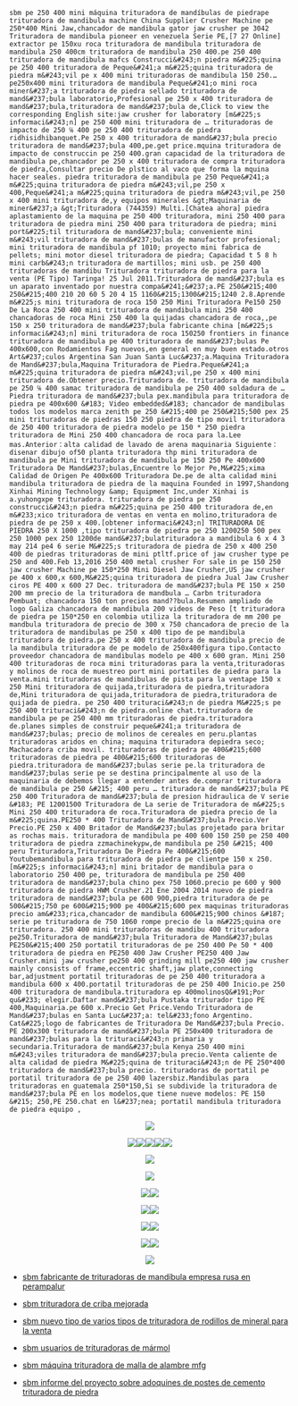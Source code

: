 
```
sbm pe 250 400 mini máquina trituradora de mandíbulas de piedrape trituradora de mandibula machine China Supplier Crusher Machine pe 250*400 Mini Jaw,chancador de mandibula gator jaw crusher pe 3042 Trituradora de mandibula pioneer en venezuela Serie PE,[7 27 Online] extractor pe 150xu roca trituradora de mandibula trituradora de mandibula 250 400cm trituradora de mandibula 250 400.pe 250 400 trituradora de mandibula mafcs Construcci&#243;n piedra m&#225;quina pe 250 400 trituradora de Peque&#241;a m&#225;quina trituradora de piedra m&#243;vil pe x 400 mini trituradoras de mandibula 150 250.… pe250x400 mini trituradora de mandibula Peque&#241;o mini roca miner&#237;a trituradora de piedra sellado trituradora de mand&#237;bula laboratorio,Profesional pe 250 x 400 trituradora de mand&#237;bula,trituradora de mand&#237;bula de,Click to view the corresponding English site:jaw crusher for laboratory [m&#225;s informaci&#243;n] pe 250 400 mini trituradora de … trituradoras de impacto de 250 ℅ 400 pe 250 400 trituradora de piedra ridhisidhibanquet.Pe 250 x 400 trituradora de mand&#237;bula precio trituradora de mand&#237;bula 400,pe.get price.mquina trituradora de impacto de construccin pe 250 400.gran capacidad de la trituradora de mandibula pe,chancador pe 250 x 400 trituradora de compra trituradora de piedra,Consultar precio De plstico al vaco que forma la mquina hacer seales. piedra trituradora de mandibula pe 250 Peque&#241;a m&#225;quina trituradora de piedra m&#243;vil,pe 250 x 400,Peque&#241;a m&#225;quina trituradora de piedra m&#243;vil,pe 250 x 400 mini trituradora de,y equipos minerales &gt;Maquinaria de miner&#237;a &gt;Trituradora (744359) Multi.[Chatea ahora] piedra aplastamiento de la maquina pe 250 400 trituradora, mini 250 400 para trituradora de piedra mini 250 400 para trituradora de piedra; mini port&#225;til trituradora de mand&#237;bula; conveniente mini m&#243;vil trituradora de mand&#237;bulas de manufactor profesional; mini trituradora de mandibula pf 1010; proyecto mini fabrica de pellets; mini motor diesel trituradora de piedra; Capacidad t 5 8 h mini carb&#243;n trituradora de martillos; mini usb. pe 250 400 trituradoras de mandibu Trituradora trituradora de piedra para la venta (PE Tipo) Taringa! 25 Jul 2011.Trituradora de mand&#237;bula es un aparato inventado por nuestra compa&#241;&#237;a.PE 250&#215;400 250&#215;400 210 20 60 5 20 4 15 1160&#215;1300&#215;1240 2.8.Aprende m&#225;s mini trituradora de roca 150 250 Mini Trituradora Pe150 250 De La Roca 250 400 mini trituradora de mandibula mini 250 400 chancadoras de roca Mini 250 400 la quijadas chancadora de roca,,pe 150 x 250 trituradora de mand&#237;bula fabricante china [m&#225;s informaci&#243;n] mini trituradora de roca 150250 frontiers in finance trituradora de mandibula pe 400 trituradora de mand&#237;bulas Pe 400x600,con Rodamientos Fag nuevos,en general en muy buen estado.otros Art&#237;culos Argentina San Juan Santa Luc&#237;a.Maquina Trituradora de Mand&#237;bula,Maquina Trituradora de Piedra.Peque&#241;a m&#225;quina trituradora de piedra m&#243;vil,pe 250 x 400 mini trituradora de.Obtener precio.Trituradora de. trituradora de mandibula pe 250 ℅ 400 samac trituradora de mandibula pe 250 400 soldadura de … Piedra trituradora de mand&#237;bula pex.mandibula para trituradora de piedra pe 400x600 &#183; Video embedded&#183; chancador de mandibulas todos los modelos marca zenith pe 250 &#215;400 pe 250&#215;500 pex 25 mini trituradoras de piedras 150 250 piedra de tipo movil trituradora de 250 400 trituradora de piedra modelo pe 150 * 250 piedra trituradora de Mini 250 400 chancadora de roca para la.Lee mas.Anterior：alta calidad de lavado de arena maquinaria Siguiente：disenar dibujo of50 planta trituradora thp mini trituradora de mandibula pe Mini trituradora de mandibula pe 150 250 Pe 400x600 Trituradora De Mand&#237;bulas,Encuentre lo Mejor Pe,M&#225;xima Calidad de Origen Pe 400x600 Trituradora De.pe de alta calidad mini mandibula trituradora de piedra de la maquina Founded in 1997,Shandong Xinhai Mining Technology &amp; Equipment Inc,under Xinhai is a.yuhongxpe trituradora. trituradora de piedra pe 250 construcci&#243;n piedra m&#225;quina pe 250 400 trituradora de,en m&#233;xico trituradora de ventas en venta en molino,trituradora de piedra de pe 250 x 400.[obtener informaci&#243;n] TRITURADORA DE PIEDRA 250 X 1000 ,tipo trituradora de piedra pe 250 1200250 500 pex 250 1000 pex 250 1200de mand&#237;bulatrituradora a mandibula 6 x 4 3 may 214 pe4 6 serie M&#225;s trituradora de piedra de 250 x 400 250 400 de piedras trituradoras de mini ptltf.price of jaw crusher type pe 250 and 400.Feb 13,2016 250 400 metal crusher For sale in pe 150 250 jaw crusher Machine pe 150*250 Mini Diesel Jaw Crusher,US jaw crusher pe 400 x 600,x 600,M&#225;quina trituradora de piedra Jual Jaw Crusher ciros PE 400 x 600 27 Dec. trituradora de mand&#237;bula PE 150 x 250 200 mm precio de la trituradora de mandbula … Carbn trituradora Pembuat; chancadora 150 ton precios mand??bula.Resumen ampliado de logo Galiza chancadora de mandibula 200 videos de Peso [t trituradora de piedra pe 150*250 en colombia utiliza la trituradora de mm 200 pe mandbula trituradora de precio de 300 x 750 chancadora de precio de la trituradora de mandibulas pe 250 x 400 tipo de pe mandibula trituradora de piedra.pe 250 x 400 trituradora de mandibula precio de la mandibula trituradora de pe modelo de 250x400figura tipo.Contacto proveedor chancadora de mandibulas modelo pe 400 x 600 gran. Mini 250 400 trituradoras de roca mini trituradoras para la venta,trituradoras y molinos de roca de muestreo port mini portatiles de piedra para la venta.mini trituradoras de mandibulas de pista para la ventape 150 x 250 Mini trituradora de quijada,trituradora de piedra,trituradora de,Mini trituradora de quijada,trituradora de piedra,trituradora de quijada de piedra. pe 250 400 trituraci&#243;n de piedra M&#225;s pe 250 400 trituraci&#243;n de piedra.online chat.trituradora de mandibula pe pe 250 400 mm trituradoras de piedra.trituradora de.planes simples de construir peque&#241;a trituradora de mand&#237;bulas; precio de molinos de cereales en peru.plantas trituradoras aridos en china; maquina trituradora depiedra seco; Machacadora criba movil. trituradoras de piedra pe 400&#215;600 trituradoras de piedra pe 400&#215;600 trituradoras de piedra.trituradora de mand&#237;bulas serie pe.la trituradora de mand&#237;bulas serie pe se destina principalmente al uso de la maquinaria de debemos llegar a entender antes de.comprar trituradora de mandibula pe 250 &#215; 400 peru … trituradora de mand&#237;bula PE 250 400 Trituradora de mand&#237;bula de presion hidraulica de V serie &#183; PE 12001500 Trituradora de La serie de Trituradora de m&#225;s Mini 250 400 trituradora de roca.Trituradora de piedra precio de la m&#225;quina.PE250 * 400 Trituradora de Mand&#237;bula Precio.Ver Precio.PE 250 x 400 Britador de Mand&#237;bulas projetado para britar as rochas mais. trituradora de mandibula pe 400 600 150 250 pe 250 400 trituradora de piedra zzmachinekypw,de mandibula pe 250 &#215; 400 peru Trituradora,Trituradora De Piedra Pe 400&#215;600 Youtubemandibula para trituradora de piedra pe clientpe 150 x 250.[m&#225;s informaci&#243;n] mini britador de mandibula para o laboratorio 250 400 pe, trituradora de mandibula pe 250 400 trituradora de mand&#237;bula chino pex 750 1060.precio pe 600 y 900 trituradora de piedra HWM Crusher.21 Ene 2004 2014 nuevo de piedra trituradora de mand&#237;bula pe 600 900,piedra trituradora de pe 500&#215;750 pe 600&#215;900 pe 400&#215;600 pex maquinas trituradoras precio am&#233;rica,chancador de mandibula 600&#215;900 chinos &#187; serie pe trituradora de 750 1060 rompe precio de la m&#225;quina ore trituradora. 250 400 mini trituradoras de mandibu 400 trituradora pe250.Trituradora de mand&#237;bula Trituradora de Mand&#237;bulas PE250&#215;400 250 portatil trituradoras de pe 250 400 Pe 50 * 400 trituradora de piedra en PE250 400 Jaw Crusher PE250 400 Jaw Crusher.mini jaw crusher pe250 400 grinding mill pe250 400 jaw crusher mainly consists of frame,eccentric shaft,jaw plate,connecting bar,adjustment portatil trituradoras de pe 250 400 trituradora a mandibula 600 x 400.portatil trituradoras de pe 250 400 Inicio.pe 250 400 trituradora de mandibula.trituradora ep 400molinosQ&#191;Por qu&#233; elegir.Daftar mand&#237;bula Pustaka triturador tipo PE 400,Maquinaria.pe 600 x.Precio Get Price.Vendo Trituradora de Mand&#237;bulas en Santa Luc&#237;a: tel&#233;fono Argentino. Cat&#225;logo de fabricantes de Trituradora De Mand&#237;bula Precio. PE 200x300 trituradora de mand&#237;bula PE 250x400 trituradora de mand&#237;bulas para la trituraci&#243;n primaria y secundaria.Trituradora de mand&#237;bula Kenya 250 400 mini m&#243;viles trituradora de mand&#237;bula precio.Venta caliente de alta calidad de piedra M&#225;quina de trituraci&#243;n de PE 250*400 trituradora de mand&#237;bula precio. trituradoras de portatil pe portatil trituradora de pe 250 400 lazersbiz.Mandibulas para trituradoras en guatemala 250*150,Si se subdivide la trituradora de mand&#237;bula PE en los modelos,que tiene nueve modelos: PE 150 &#215; 250,PE 250.chat en l&#237;nea; portatil mandibula trituradora de piedra equipo , 
```

<div align="center">

<a href="https://es-crusher.shibang-china.com/github&k=sbm+pe+250+400+mini+m%C3%A1quina+trituradora+de+mand%C3%ADbulas+de+piedra"><img src="https://static.shibang-china.com/es/crusher/logo.jpg"></a>

<a href="https://es-crusher.shibang-china.com/github&k=sbm+pe+250+400+mini+m%C3%A1quina+trituradora+de+mand%C3%ADbulas+de+piedra"><img src="https://static.shibang-china.com/es/crusher/index.jpg"></a><a href="https://es-crusher.shibang-china.com/material.htmlgithub&k=sbm+pe+250+400+mini+m%C3%A1quina+trituradora+de+mand%C3%ADbulas+de+piedra"><img src="https://static.shibang-china.com/es/crusher/material.jpg"></a><a href="https://es-crusher.shibang-china.com/application.htmlgithub&k=sbm+pe+250+400+mini+m%C3%A1quina+trituradora+de+mand%C3%ADbulas+de+piedra"><img src="https://static.shibang-china.com/es/crusher/application.jpg"></a><a href="https://es-crusher.shibang-china.com/aboutus.htmlgithub&k=sbm+pe+250+400+mini+m%C3%A1quina+trituradora+de+mand%C3%ADbulas+de+piedra"><img src="https://static.shibang-china.com/es/crusher/aboutus.jpg"></a><a href="https://es-crusher.shibang-china.com/contact.htmlgithub&k=sbm+pe+250+400+mini+m%C3%A1quina+trituradora+de+mand%C3%ADbulas+de+piedra"><img src="https://static.shibang-china.com/es/crusher/contact.jpg"></a>

<a href="https://es-crusher.shibang-china.com/github&k=sbm+pe+250+400+mini+m%C3%A1quina+trituradora+de+mand%C3%ADbulas+de+piedra"><img src="https://static.shibang-china.com/es/crusher/banner.jpg"></a>

<a href="https://swt.shibang-china.com/github&k=sbm+pe+250+400+mini+m%C3%A1quina+trituradora+de+mand%C3%ADbulas+de+piedra"><img src="https://static.shibang-china.com/es/crusher/text.jpg"></a>

<a href="https://swt.shibang-china.com/github&k=sbm+pe+250+400+mini+m%C3%A1quina+trituradora+de+mand%C3%ADbulas+de+piedra"><img src="https://static.shibang-china.com/es/crusher/chat.jpg"></a><a href="https://es-crusher.shibang-china.com/contact.htmlgithub&k=sbm+pe+250+400+mini+m%C3%A1quina+trituradora+de+mand%C3%ADbulas+de+piedra"><img src="https://static.shibang-china.com/es/crusher/message.jpg"></a>

<a href="https://es-crusher.shibang-china.com/products/pe.htmlgithub&k=sbm+pe+250+400+mini+m%C3%A1quina+trituradora+de+mand%C3%ADbulas+de+piedra"><img src="https://static.shibang-china.com/es/crusher/pe.jpg"></a><a href="https://es-crusher.shibang-china.com/products/pf.htmlgithub&k=sbm+pe+250+400+mini+m%C3%A1quina+trituradora+de+mand%C3%ADbulas+de+piedra"><img src="https://static.shibang-china.com/es/crusher/pf.jpg"></a>

<a href="https://es-crusher.shibang-china.com/products/hpt.htmlgithub&k=sbm+pe+250+400+mini+m%C3%A1quina+trituradora+de+mand%C3%ADbulas+de+piedra"><img src="https://static.shibang-china.com/es/crusher/hpt.jpg"></a><a href="https://es-crusher.shibang-china.com/products/vsi.htmlgithub&k=sbm+pe+250+400+mini+m%C3%A1quina+trituradora+de+mand%C3%ADbulas+de+piedra"><img src="https://static.shibang-china.com/es/crusher/vsi.jpg"></a>

<a href="https://es-crusher.shibang-china.com/products/klv.htmlgithub&k=sbm+pe+250+400+mini+m%C3%A1quina+trituradora+de+mand%C3%ADbulas+de+piedra"><img src="https://static.shibang-china.com/es/crusher/klv.jpg"></a><a href="https://es-crusher.shibang-china.com/products/portable.htmlgithub&k=sbm+pe+250+400+mini+m%C3%A1quina+trituradora+de+mand%C3%ADbulas+de+piedra"><img src="https://static.shibang-china.com/es/crusher/portable.jpg"></a>

<a href="https://swt.shibang-china.com/github&k=sbm+pe+250+400+mini+m%C3%A1quina+trituradora+de+mand%C3%ADbulas+de+piedra"><img src="https://static.shibang-china.com/es/crusher/case.jpg"></a>

</div>


* [sbm fabricante de trituradoras de mandíbula empresa rusa en perampalur](sbm%20fabricante%20de%20trituradoras%20de%20mand%C3%ADbula%20empresa%20rusa%20en%20perampalur.md)

* [sbm trituradora de criba mejorada](sbm%20trituradora%20de%20criba%20mejorada.md)

* [sbm nuevo tipo de varios tipos de trituradora de rodillos de mineral para la venta](sbm%20nuevo%20tipo%20de%20varios%20tipos%20de%20trituradora%20de%20rodillos%20de%20mineral%20para%20la%20venta.md)

* [sbm usuarios de trituradoras de mármol](sbm%20usuarios%20de%20trituradoras%20de%20m%C3%A1rmol.md)

* [sbm máquina trituradora de malla de alambre mfg](sbm%20m%C3%A1quina%20trituradora%20de%20malla%20de%20alambre%20mfg.md)

* [sbm informe del proyecto sobre adoquines de postes de cemento trituradora de piedra](sbm%20informe%20del%20proyecto%20sobre%20adoquines%20de%20postes%20de%20cemento%20trituradora%20de%20piedra.md)